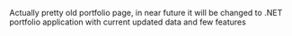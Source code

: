 Actually pretty old portfolio page, in near future it will be changed to .NET portfolio application with current updated data and few features

